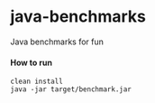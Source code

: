 # java-benchmarks
Java benchmarks for fun

#### How to run

    clean install
    java -jar target/benchmark.jar